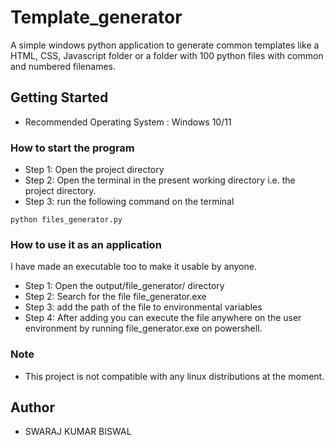 # Template_generator
A simple windows python application to generate common templates like a HTML, CSS, Javascript folder or a folder with 100 python files with common and numbered filenames.

## Getting Started
* Recommended Operating System : Windows 10/11  

### How to start the program

* Step 1: Open the project directory
* Step 2: Open the terminal in the present working directory i.e. the project directory.
* Step 3: run the following command on the terminal
```
python files_generator.py
```
### How to use it as an application
I have made an executable too to make it usable by anyone.

* Step 1: Open the output/file_generator/ directory
* Step 2: Search for the file file_generator.exe
* Step 3: add the path of the file to environmental variables
* Step 4: After adding you can execute the file anywhere on the user environment by running file_generator.exe on powershell.

### Note
* This project is not compatible with any linux distributions at the moment.

## Author

*  SWARAJ KUMAR BISWAL
